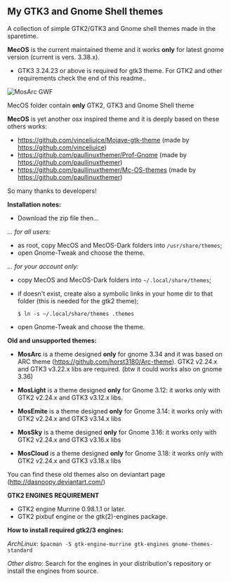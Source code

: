 ## My GTK3 and Gnome Shell themes 

A collection of simple GTK2/GTK3 and Gnome shell themes made in the sparetime.

**MecOS** is the current maintained theme and it works **only** for latest gnome version (current is vers. 3.38.x).

- GTK3 3.24.23 or above is required for gtk3 theme. For GTK2 and other requirements check the end of this readme..


![MosArc GWF](https://raw.github.com/dasnoopy/moslight-themes/master/Screenshots/MecOS.png)

MecOS folder contain **only** GTK2, GTK3 and Gnome Shell theme

**MecOS** is yet another osx inspired theme and it is deeply based on these others works:

- https://github.com/vinceliuice/Mojave-gtk-theme (made by https://github.com/vinceliuice)
- https://github.com/paullinuxthemer/Prof-Gnome (made by https://github.com/paullinuxthemer)
- https://github.com/paullinuxthemer/Mc-OS-themes (made by https://github.com/paullinuxthemer)

So many thanks to developers!

**Installation notes:**

- Download the zip file then...

*... for all users:*

- as root, copy MecOS and MecOS-Dark folders into `/usr/share/themes`;
- open Gnome-Tweak and choose the theme.

*... for your account only:*

- copy MecOS and MecOS-Dark folders into `~/.local/share/themes`;
- if doesn't exist, create also a symbolic links in your home dir to that folder (this is needed for the gtk2 theme);

    `$ ln -s ~/.local/share/themes .themes`

- open Gnome-Tweak and choose the theme.

**Old and unsupported themes:**

* **MosArc** is a theme designed **only** for gnome 3.34 and it was based on ARC theme (https://github.com/horst3180/Arc-theme). 
	GTK2 v2.24.x and GTK3 v3.22.x libs are required. (btw it could works also on gnome 3.36)

* **MosLight** is a theme designed  **only** for Gnome 3.12: it works only with GTK2 v2.24.x and
  GTK3 v3.12.x libs.

* **MosEmite** is a theme designed **only** for Gnome 3.14: it works only with GTK2 v2.24.x and
  GTK3 v3.14.x libs

* **MosSky** is a theme designed **only** for Gnome 3.16: it works only with GTK2 v2.24.x 
  and GTK3 v3.16.x libs

* **MosCloud** is a theme designed **only** for Gnome 3.18: it works only with GTK2 v2.24.x 
  and GTK3 v3.18.x libs

You can find these old themes also on deviantart page (http://dasnoopy.deviantart.com/)


**GTK2 ENGINES REQUIREMENT**

* GTK2 engine Murrine 0.98.1.1 or later.
* GTK2 pixbuf engine or the gtk(2)-engines package.


**How to install required gtk2/3 engines:**

*ArchLinux*:  `$pacman -S gtk-engine-murrine gtk-engines gnome-themes-standard`

*Other distro*: Search for the engines in your distribution's repository or install the engines from source.
